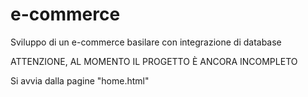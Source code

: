 # e-commerce
Sviluppo di un e-commerce basilare con integrazione di database

ATTENZIONE, AL MOMENTO IL PROGETTO È ANCORA INCOMPLETO


Si avvia dalla pagine "home.html"
